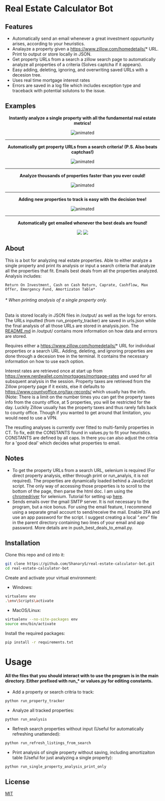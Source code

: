 # Real Estate Calculator Bot

## Features

* Automatically send an email whenever a great investment oppurtunity arises, according to your heuristics.
* Analayze a property given a https://www.zillow.com/homedetails/* URL. Print to output or store locally in JSON.
* Get property URLs from a search a zillow search page to automatically analyze all properties of a criteria (Solves captcha if it appears).
* Easy adding, deleting, ignoring, and overwriting saved URLs with a decesion tree.
* Uses real time mortgage interest rates
* Errors are saved in a log file which includes exception type and traceback with potential solutons to the issue.

## Examples

<p align="center">
  <strong>Instantly analyze a single property with all the fundamental real estate metrics!</strong>
</p>

<p align="center">
  <img src="https://user-images.githubusercontent.com/86130442/134757381-ec233d45-3133-41a1-915b-cc3090dde7f4.gif" alt="animated" />
</p>

***

<p align="center">
  <strong>Automatically get property URLs from a search criteria! (P.S. Also beats captchas!)</strong>
</p>

<p align="center">
  <img src="https://user-images.githubusercontent.com/86130442/134758448-b0ae8310-2c15-44dc-a823-7d1013786cba.gif" alt="animated" />
</p>

***

<p align="center">
  <strong>Analyze thousands of properties faster than you ever could!</strong>
</p>

<p align="center">
  <img src="https://user-images.githubusercontent.com/86130442/134757517-5fcf1d08-4d63-41d9-9154-16a06bb4d24a.gif" alt="animated" />
</p>

***

<p align="center">
  <strong>Adding new properties to track is easy with the decision tree!</strong>
</p>

<p align="center">
  <img src="https://user-images.githubusercontent.com/86130442/134757474-989d118e-c455-4e96-80aa-a2a810fcdf9b.gif" alt="animated" />
</p>

***

<p align="center">
  <strong>Automatically get emailed whenever the best deals are found!</strong>
</p>

<p align="center">
  <img src="https://user-images.githubusercontent.com/86130442/134757809-bf3e8926-ba67-472a-9db8-b34de1509bc0.png" />
  <img src="https://user-images.githubusercontent.com/86130442/134757813-a916fb12-ea08-4c93-8802-f649863775fd.png" />
</p>

## About

This is a bot for analyzing real estate properties. Able to either analyze a single property and print its analysis or input a search criteria that analyze all the properties that fit. Emails best deals from all the properties analyzed. Analysis includes: 
```
Return On Investment, Cash on Cash Return, Caprate, Cashflow, Max Offer, Emergency Fund, Amortizaton Table*
```
###### * When printing analysis of a single property only.

Data is stored locally in JSON files in /output/ as well as the logs for errors. The URLs inputted (from run_property_tracker) are saved in urls.json while the final analysis of all those URLs are stored in analysis.json. The [README.md](https://github.com/ShanaryS/algorithm-visualizer/blob/main/LICENSE) in /output/ contains more information on how data and errrors are stored.

Requires either a https://www.zillow.com/homedetails/* URL for individual properties or a search URL. Adding, deleting, and ignoring properties are done through a decesion tree in the terminal. It contains the necessary information on how to use each option.

Interest rates are retrieved once at start up from https://www.nerdwallet.com/mortgages/mortgage-rates and used for all subsquent analysis in the session. Property taxes are retrieved from the Zillow property page if it exists, else it defaults to https://www.countyoffice.org/tax-records/ which usually has the info. (Note: There is a limit on the number times you can get the property taxes info from the county office, at 5 properties, you will be restricted for the day. Luckily Zillow usually has the property taxes and thus rarely falls back to county office. Though if you wanted to get around that limitation, you would need to use a VPN.

The resutling analyses is currently over fitted to multi-family properties in CT. To fix, edit the CONSTANTS found in values.py to fit your heuristics. CONSTANTS are defined by all caps. In there you can also adjust the critria for a 'good deal' which decides what properties to email.


## Notes

* To get the property URLs from a search URL, selenium is required (For direct property analysis, either through print or run_analyis, it is not required). The properties are dynamically loaded behind a JavaScript script. The only way of accessing those properties is to scroll to the bottom of the page, then parse the html doc. I am using the [chromedriver](https://chromedriver.chromium.org/downloads) for selenium. Tutorial for setting up [here](https://sites.google.com/chromium.org/driver/getting-started?authuser=0).
* Sends emails over the gmail SMTP server. It is not necessary to the program, but a nice bonus. For using the email feature, I recommend using a separate gmail account to send/receive the mail. Enable 2FA and use an app password for the script. I suggest creating a local ".env" file in the parent directory containing two lines of your email and app password. More details are in push_best_deals_to_email.py.

## Installation

Clone this repo and cd into it:

```bash
git clone https://github.com/ShanaryS/real-estate-calculator-bot.git
cd real-estate-calculator-bot
```

Create and activate your virtual environment:

* Windows:
```bash
virtualenv env
.\env\Scripts\activate
```

* MacOS/Linux:
```bash
virtualenv --no-site-packages env
source env/bin/activate
```

Install the required packages:

```bash
pip install -r requirements.txt
```

# Usage

#### All the files that you should interact with to use the program is in the main directory. Either prefixed with run_* or values.py for editing constants.

* Add a property or search critria to track:
```bash
python run_property_tracker
```

* Analyze all tracked properties:
```bash
python run_analysis
```

* Refresh search properties without input (Useful for automatically refreshing unattended):
```bash
python run_refresh_listings_from_search
```

* Print analysis of single property without saving, including amortizaiton table (Useful for just analyzing a single property):
```bash
python run_single_property_analysis_print_only
```

## License
[MIT](https://github.com/ShanaryS/algorithm-visualizer/blob/main/LICENSE)
